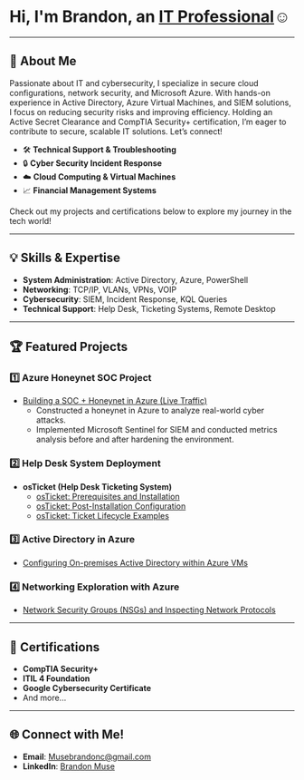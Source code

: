 <h1>Hi, I'm Brandon, an <a href="https://www.linkedin.com/in/brandoncmuse/">IT Professional</a>☺</h1>  

---

## 🚀 About Me  

Passionate about IT and cybersecurity, I specialize in secure cloud configurations, network security, and Microsoft Azure. With hands-on experience in Active Directory, Azure Virtual Machines, and SIEM solutions, I focus on reducing security risks and improving efficiency. Holding an Active Secret Clearance and CompTIA Security+ certification, I’m eager to contribute to secure, scalable IT solutions. Let’s connect!






 
- 🛠️ **Technical Support & Troubleshooting**  
- 🔒 **Cyber Security Incident Response**  
- ☁️ **Cloud Computing & Virtual Machines**  
- 📈 **Financial Management Systems**  

Check out my projects and certifications below to explore my journey in the tech world!  

---

## 💡 Skills & Expertise  

- **System Administration**: Active Directory, Azure, PowerShell  
- **Networking**: TCP/IP, VLANs, VPNs, VOIP  
- **Cybersecurity**: SIEM, Incident Response, KQL Queries  
- **Technical Support**: Help Desk, Ticketing Systems, Remote Desktop  

---

## 🏆 Featured Projects  

### 1️⃣ **Azure Honeynet SOC Project**  
- [Building a SOC + Honeynet in Azure (Live Traffic)](https://github.com/DevMuseX/Azure-Honeynet-SOC-Project)  
  - Constructed a honeynet in Azure to analyze real-world cyber attacks.  
  - Implemented Microsoft Sentinel for SIEM and conducted metrics analysis before and after hardening the environment.  

### 2️⃣ **Help Desk System Deployment**  
- <b>osTicket (Help Desk Ticketing System)</b>  
  - [osTicket: Prerequisites and Installation](https://github.com/DevMuseX/osticket-prereqs)  
  - [osTicket: Post-Installation Configuration](https://github.com/DevMuseX/post-install-config)  
  - [osTicket: Ticket Lifecycle Examples](https://github.com/DevMuseX/ticket-lifecycle)  

### 3️⃣ **Active Directory in Azure**  
- [Configuring On-premises Active Directory within Azure VMs](https://github.com/DevMuseX/configure-ad/tree/main)  

### 4️⃣ **Networking Exploration with Azure**  
- [Network Security Groups (NSGs) and Inspecting Network Protocols](https://github.com/DevMuseX/azure-network-protocols/tree/main)  

---

## 📜 Certifications  

- **CompTIA Security+**  
- **ITIL 4 Foundation**  
- **Google Cybersecurity Certificate**  
- And more...  

---

## 🌐 Connect with Me!  

- **Email**: [Musebrandonc@gmail.com](mailto:Musebrandonc@gmail.com)  
- **LinkedIn**: [Brandon Muse](https://www.linkedin.com/in/brandoncmuse/)  
